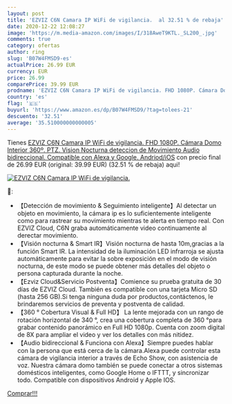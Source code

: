 ```yaml
---
layout: post
title: 'EZVIZ C6N Camara IP WiFi de vigilancia.  al 32.51 % de rebaja'
date: 2020-12-22 12:08:27
image: 'https://m.media-amazon.com/images/I/318AweT9KTL._SL200_.jpg'
comments: true
category: ofertas
author: ring
slug: 'B07W4FMSD9-es'
actualPrice: 26.99 EUR
currency: EUR
price: 26.99
comparePrice: 39.99 EUR
prodname: 'EZVIZ C6N Camara IP WiFi de vigilancia. FHD 1080P. Cámara Domo Interior 360º. PTZ. Vision Nocturna  deteccion de Movimiento  Audio bidireccional. Compatible con Alexa y Google. Andriod/iOS'
country: 'es'
flag: '🇪🇸'
buyurl: 'https://www.amazon.es/dp/B07W4FMSD9/?tag=tolees-21'
descuento: '32.51'
average: '35.510000000000005'
---
```


Tienes [EZVIZ C6N Camara IP WiFi de vigilancia. FHD 1080P. Cámara Domo Interior 360º. PTZ. Vision Nocturna  deteccion de Movimiento  Audio bidireccional. Compatible con Alexa y Google. Andriod/iOS](https://www.amazon.es/dp/B07W4FMSD9/?tag=tolees-21) con precio final de  26.99 EUR (original: 39.99 EUR) (32.51 %  de rebaja) aqui!

[![EZVIZ C6N Camara IP WiFi de vigilancia. ](https://m.media-amazon.com/images/I/318AweT9KTL._SL200_.jpg)](https://www.amazon.es/dp/B07W4FMSD9/?tag=tolees-21)

🔎:

- 【Detección de movimiento & Seguimiento inteligente】Al detectar un objeto en movimiento, la cámara ip es lo suficientemente inteligente como para rastrear su movimiento mientras te alerta en tiempo real. Con EZVIZ Cloud, C6N graba automáticamente video continuamente al derectar movimiento.
- 【Visión nocturna & Smart IR】Visión nocturna de hasta 10m,gracias a la función Smart IR. La intensidad de la iluminación LED infrarroja se ajusta automáticamente para evitar la sobre exposición en el modo de visión nocturna, de este modo se puede obtener más detalles del objeto o persona capturada durante la noche.
- 【Ezviz Cloud&Servicio Postventa】Comience su prueba gratuita de 30 días de EZVIZ Cloud. También es compatible con una tarjeta Micro SD (hasta 256 GB).Si tenga ninguna duda por productos,contáctenos, le brindaremos servicios de preventa y postventa de calidad.
- 【360 ​​° Cobertura Visual & Full HD】 La lente mejorada con un rango de rotación horizontal de 340 °, crea una cobertura completa de 360 ​​°para grabar contenido panorámico en Full HD 1080p. Cuenta con zoom digital de 8X para ampliar el video y ver los detalles con más nitidez.
- 【Audio bidireccional & Funciona con Alexa】Siempre puedes hablar con la persona que está cerca de la cámara.Alexa puede controlar esta cámara de vigilancia interior a través de Echo Show, con asistencia de voz. Nuestra cámara domo también se puede conectar a otros sistemas domésticos inteligentes, como Google Home o IFTTT, y sincronizar todo. Compatible con dispositivos Android y Apple IOS.

[Comprar!!!](https://www.amazon.es/dp/B07W4FMSD9/?tag=tolees-21)
